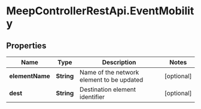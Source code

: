# MeepControllerRestApi.EventMobility

## Properties
Name | Type | Description | Notes
------------ | ------------- | ------------- | -------------
**elementName** | **String** | Name of the network element to be updated | [optional] 
**dest** | **String** | Destination element identifier | [optional] 



